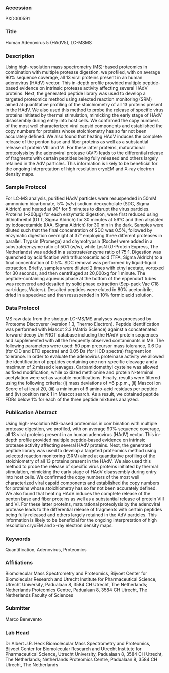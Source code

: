 ### Accession
PXD000591

### Title
Human Adenovirus 5 (HAdV5), LC-MSMS

### Description
Using high-resolution mass spectrometry (MS)-based proteomics in combination with multiple protease digestion, we profiled, with on average 90% sequence coverage, all 13 viral proteins present in an human adenovirus (HAdV) vector. This in-depth profile provided multiple peptide-based evidence on intrinsic protease activity affecting several HAdV proteins. Next, the generated peptide library was used to develop a targeted proteomics method using selected reaction monitoring (SRM) aimed at quantitative profiling of the stoichiometry of all 13 proteins present in the HAdV. We also used this method to probe the release of specific virus proteins initiated by thermal stimulation, mimicking the early stage of HAdV disassembly during entry into host cells. We confirmed the copy numbers of the most well characterized viral capsid components and established the copy numbers for proteins whose stoichiometry has so far not been accurately defined. We also found that heating HAdV induces the complete release of the penton base and fiber proteins as well as a substantial release of protein VIII and VI. For these latter proteins, maturational proteolysis by the adenoviral protease (AVP) leads to the differential release of fragments with certain peptides being fully released and others largely retained in the AdV particles. This information is likely to be beneficial for the ongoing interpretation of high resolution cryoEM and X-ray electron density maps.

### Sample Protocol
For LC-MS analysis, purified HAdV particles were resuspended in 50mM ammonium bicarbonate, 5% (w/v) sodium deoxycholate (SDC, Sigma Aldrich) and heated at 90° for 5 minutes to disrupt the virus particles. Proteins (~200µg) for each enzymatic digestion, were first reduced using dithiothreitol (DTT, Sigma Aldrich) for 30 minutes at 56°C and then alkylated by iodoacetamide (IAA, Sigma Aldrich) for 30 min in the dark. Samples were diluted such that the final concentration of SDC was 0.5%, followed by enzymatic digestion overnight at 37° employing three different proteases in parallel. Trypsin (Promega) and chymotrypsin (Roche) were added in a substrate/enzyme ratio of 50:1 (w/w), while LysN (U-Protein Express, The Netherlands) was added in a substrate/enzyme ratio of 75:1. Digestion was quenched by acidification with trifluoroacetic acid (TFA, Sigma Aldrich) to a final concentration of 0.5%. SDC removal was performed by liquid-liquid extraction. Briefly, samples were diluted 2 times with ethyl acetate, vortexed for 30 seconds, and then centrifuged at 20,000xg for 1 minute. The peptide-containing aqueous phase at the bottom of the eppendorf tubes was recovered and desalted by solid phase extraction (Sep-pack Vac C18 cartridges, Waters). Desalted peptides were eluted in 80% acetonitrile, dried in a speedvac and then resuspended in 10% formic acid solution.

### Data Protocol
MS raw data from the shotgun LC-MS/MS analyses was processed by Proteome Discoverer (version 1.3, Thermo Electron). Peptide identification was performed with Mascot 2.3 (Matrix Science) against a concatenated forward-decoy UniPROT database including the HAdV protein sequences and supplemented with all the frequently observed contaminants in MS. The following parameters were used: 50 ppm precursor mass tolerance, 0.6 Da (for CID and ETD spectra) and 0.05 Da (for HCD spectra) fragment ion tolerance. In order to evaluate the adenovirus proteinase activity we allowed the identification of peptides containing one non-specific cleavage and a maximum of 2 missed cleavages. Carbamidomethyl cysteine was allowed as fixed modification, while oxidized methionine and protein N-terminal acetylation were set as variable modifications. Finally, results were filtered using the following criteria: (i) mass deviations of ±6 p.p.m., (ii) Mascot Ion Score of at least 20, (iii) a minimum of 6 amino-acid residues per peptide and (iv) position rank 1 in Mascot search. As a result, we obtained peptide FDRs below 1% for each of the three peptide mixtures analyzed.

### Publication Abstract
Using high-resolution MS-based proteomics in combination with multiple protease digestion, we profiled, with on average 90% sequence coverage, all 13 viral proteins present in an human adenovirus (HAdV) vector. This in-depth profile provided multiple peptide-based evidence on intrinsic protease activity affecting several HAdV proteins. Next, the generated peptide library was used to develop a targeted proteomics method using selected reaction monitoring (SRM) aimed at quantitative profiling of the stoichiometry of all 13 proteins present in the HAdV. We also used this method to probe the release of specific virus proteins initiated by thermal stimulation, mimicking the early stage of HAdV disassembly during entry into host cells. We confirmed the copy numbers of the most well characterized viral capsid components and established the copy numbers for proteins whose stoichiometry has so far not been accurately defined. We also found that heating HAdV induces the complete release of the penton base and fiber proteins as well as a substantial release of protein VIII and VI. For these latter proteins, maturational proteolysis by the adenoviral protease leads to the differential release of fragments with certain peptides being fully released and others largely retained in the AdV particles. This information is likely to be beneficial for the ongoing interpretation of high resolution cryoEM and x-ray electron density maps.

### Keywords
Quantification, Adenovirus, Proteomics

### Affiliations
Biomolecular Mass Spectrometry and Proteomics, Bijvoet Center for Biomolecular Research and Utrecht Institute for Pharmaceutical Science, Utrecht University, Padualaan 8, 3584 CH Utrecht, The Netherlands; Netherlands Proteomics Centre, Padualaan 8, 3584 CH Utrecht, The Netherlands
Faculty of Sciences

### Submitter
Marco Benevento

### Lab Head
Dr Albert J.R. Heck
Biomolecular Mass Spectrometry and Proteomics, Bijvoet Center for Biomolecular Research and Utrecht Institute for Pharmaceutical Science, Utrecht University, Padualaan 8, 3584 CH Utrecht, The Netherlands; Netherlands Proteomics Centre, Padualaan 8, 3584 CH Utrecht, The Netherlands


